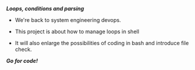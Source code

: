 ***Loops, conditions and parsing***

* We're back to system engineering devops.

* This project is about how to manage loops in shell

* It will also enlarge the possibilities of coding in bash and introduce file check.

***Go for code!***
